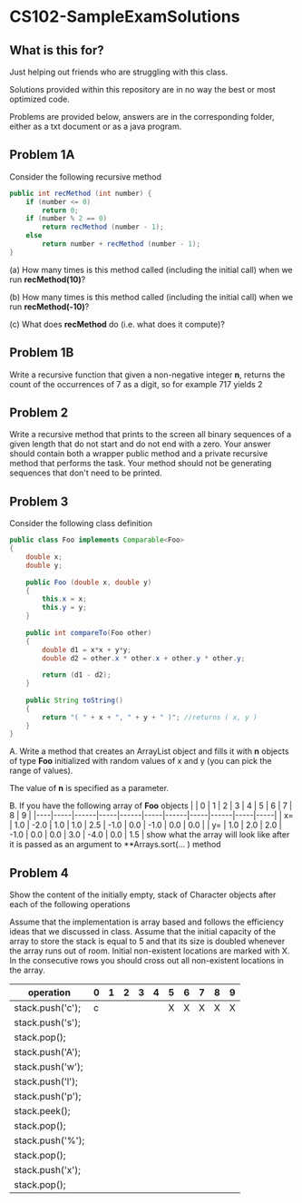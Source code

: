 # CS102-SampleExamSolutions

## What is this for?
Just helping out friends who are struggling with this class.

Solutions provided within this repository are in no way the best or most optimized code.

Problems are provided below, answers are in the corresponding folder, either as a txt document or as a java program.

## Problem 1A
Consider the following recursive method

```java
public int recMethod (int number) {
	if (number <= 0)
		return 0;
	if (number % 2 == 0)
		return recMethod (number - 1);
	else
		return number + recMethod (number - 1);		
}
```

(a) How many times is this method called (including the initial call) when we run **recMethod(10)**?

(b) How many times is this method called (including the initial call) when we run **recMethod(-10)**?

(c) What does **recMethod** do (i.e. what does it compute)? 

## Problem 1B
Write a recursive function that given a non-negative integer **n**, returns the count of the occurrences of 7 as a digit, so for example 717 yields 2

## Problem 2
Write a recursive method that prints to the screen all binary sequences of a given length that do not start and do not end with a zero. Your answer should contain both a wrapper public method and a private recursive method that performs the task. Your method should not be generating sequences that don't need to be printed.

## Problem 3
Consider the following class definition
```java
public class Foo implements Comparable<Foo>
{
	double x;
	double y;
	
	public Foo (double x, double y)
	{
		this.x = x;
		this.y = y;
	}
	
	public int compareTo(Foo other)
	{
		double d1 = x*x + y*y;
		double d2 = other.x * other.x + other.y * other.y;
		
		return (d1 - d2);
	}
	
	public String toString()
	{
		return "( " + x + ", " + y + " )"; //returns ( x, y )
	}
}
```

A. Write a method that creates an ArrayList object and fills it with **n** objects of type **Foo** initialized with random values of x and y (you can pick the range of values).

The value of **n** is specified as a parameter.


B. If you have the following array of **Foo** objects
|    | 0   | 1    | 2   | 3    | 4   | 5    | 6   | 7    | 8   | 9   |
|----|-----|------|-----|------|-----|------|-----|------|-----|-----|
| x= | 1.0 | -2.0 | 1.0 | 1.0  | 2.5 | -1.0 | 0.0 | -1.0 | 0.0 | 0.0 |
| y= | 1.0 | 2.0  | 2.0 | -1.0 | 0.0 | 0.0  | 3.0 | -4.0 | 0.0 | 1.5 |
show what the array will look like after it is passed as an argument to **Arrays.sort(... ) method

## Problem 4
Show the content of the initially empty, stack of Character objects after each of the following operations

Assume that the implementation is array based and follows the efficiency ideas that we discussed in class. Assume that the initial capacity of the array to store the stack is equal to 5 and that its size is doubled whenever the array runs out of room. Initial non-existent locations are marked with X. In the consecutive rows you should cross out all non-existent locations in the array.

| operation        | 0 | 1 | 2 | 3 | 4 | 5 | 6 | 7 | 8 | 9 |
|------------------|---|---|---|---|---|---|---|---|---|---|
| stack.push('c'); | c |   |   |   |   | X | X | X | X | X |
| stack.push('s'); |   |   |   |   |   |   |   |   |   |   |
| stack.pop();     |   |   |   |   |   |   |   |   |   |   |
| stack.push('A'); |   |   |   |   |   |   |   |   |   |   |
| stack.push('w'); |   |   |   |   |   |   |   |   |   |   |
| stack.push('l'); |   |   |   |   |   |   |   |   |   |   |
| stack.push('p'); |   |   |   |   |   |   |   |   |   |   |
| stack.peek();    |   |   |   |   |   |   |   |   |   |   |
| stack.pop();     |   |   |   |   |   |   |   |   |   |   |
| stack.push('%'); |   |   |   |   |   |   |   |   |   |   |
| stack.pop();     |   |   |   |   |   |   |   |   |   |   |
| stack.push('x'); |   |   |   |   |   |   |   |   |   |   |
| stack.pop();     |   |   |   |   |   |   |   |   |   |   |


